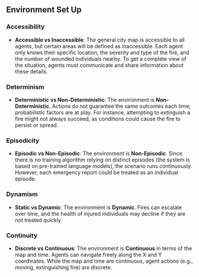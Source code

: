 ## Environment Set Up

### Accessibility
- **Accessible vs Inaccessible**: The general city map is accessible to all agents, but certain areas will be defined as inaccessible. Each agent only knows their specific location, the severity and type of the fire, and the number of wounded individuals nearby. To get a complete view of the situation, agents must communicate and share information about these details.

### Determinism
- **Deterministic vs Non-Deterministic**: The environment is **Non-Deterministic**. Actions do not guarantee the same outcomes each time; probabilistic factors are at play. For instance, attempting to extinguish a fire might not always succeed, as conditions could cause the fire to persist or spread.

### Episodicity
- **Episodic vs Non-Episodic**: The environment is **Non-Episodic**. Since there is no training algorithm relying on distinct episodes (the system is based on pre-trained language models), the scenario runs continuously. However, each emergency report could be treated as an individual episode.

### Dynamism
- **Static vs Dynamic**: The environment is **Dynamic**. Fires can escalate over time, and the health of injured individuals may decline if they are not treated quickly.

### Continuity
- **Discrete vs Continuous**: The environment is **Continuous** in terms of the map and time. Agents can navigate freely along the X and Y coordinates. While the map and time are continuous, agent actions (e.g., moving, extinguishing fire) are discrete.
